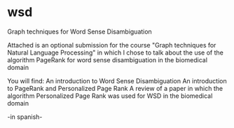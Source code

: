 # wsd
Graph techniques for Word Sense Disambiguation

Attached is an optional submission for the course "Graph techniques for Natural Language Processing"
in which I chose to talk about the use of the algorithm PageRank for word sense disambiguation in the biomedical domain

You will find:
An introduction to Word Sense Disambiguation
An introduction to PageRank and Personalized Page Rank
A review of a paper in which the algorithm Personalized Page Rank was used for WSD in the biomedical domain

-in spanish-
